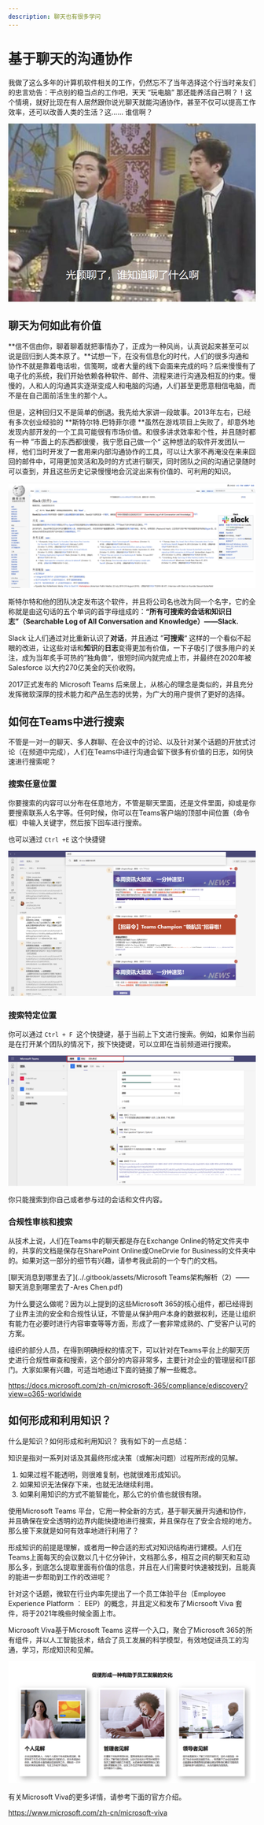 ```yaml
---
description: 聊天也有很多学问
---
```


# 基于聊天的沟通协作

我做了这么多年的计算机软件相关的工作，仍然忘不了当年选择这个行当时亲友们的忠言劝告：干点别的稳当点的工作吧，天天 “玩电脑” 那还能养活自己啊？！这个情境，就好比现在有人居然跟你说光聊天就能沟通协作，甚至不仅可以提高工作效率，还可以改善人类的生活？这...... 谁信啊？

![](<../.gitbook/assets/图片 80.png>)

## 聊天为何如此有价值

**信不信由你，聊着聊着就把事情办了，正成为一种风尚，认真说起来甚至可以说是回归到人类本原了。**试想一下，在没有信息化的时代，人们的很多沟通和协作不就是靠着电话啦，信笺啊，或者大量的线下会面来完成的吗？后来慢慢有了电子化的系统，我们开始依赖各种软件、邮件、流程来进行沟通及相互的约束。慢慢的，人和人的沟通其实逐渐变成人和电脑的沟通，人们甚至更愿意相信电脑，而不是在自己面前活生生的那个人。

但是，这种回归又不是简单的倒退。我先给大家讲一段故事。2013年左右，已经有多次创业经验的 **斯特尔特.巴特菲尔德 **虽然在游戏项目上失败了，却意外地发现内部开发的一个工具可能很有市场价值。和很多讲求效率和个性，并且随时都有一种 ”市面上的东西都很傻，我宁愿自己做一个“ 这种想法的软件开发团队一样，他们当时开发了一套用来内部沟通协作的工具，可以让大家不再淹没在来来回回的邮件中，可用更加灵活和及时的方式进行聊天，同时团队之间的沟通记录随时可以查到，并且这些历史记录慢慢地会沉淀出来有价值的、可利用的知识。

![](<../.gitbook/assets/图片 81.png>)

斯特尔特和他的团队决定发布这个软件，并且将公司名也改为同一个名字，它的全称就是由这句话的五个单词的首字母组成的：**“所有可搜索的会话和知识日志”（Searchable Log of All Conversation and Knowledge）——Slack.**

Slack 让人们通过对比重新认识了**对话**，并且通过 ”**可搜索**“ 这样的一个看似不起眼的改进，让这些对话和**知识**的**日志**变得更加有价值，一下子吸引了很多用户的关注，成为当年炙手可热的”独角兽“，很短时间内就完成上市，并最终在2020年被Salesforce 以大约270亿美金的天价收购。

2017正式发布的 Microsoft Teams 后来居上，从核心的理念是类似的，并且充分发挥微软深厚的技术能力和产品生态的优势，为广大的用户提供了更好的选择。

## 如何在Teams中进行搜索

不管是一对一的聊天、多人群聊、在会议中的讨论、以及针对某个话题的开放式讨论（在频道中完成），人们在Teams中进行沟通会留下很多有价值的日志，如何快速进行搜索呢？

### 搜索任意位置

你要搜索的内容可以分布在任意地方，不管是聊天里面，还是文件里面，抑或是你要搜索联系人名字等。任何时候，你可以在Teams客户端的顶部中间位置（命令框）中输入关键字，然后按下回车进行搜索。


也可以通过 `Ctrl +E` 这个快捷键


![](<../.gitbook/assets/图片 85.png>)

### 搜索特定位置

你可以通过 `Ctrl + F `这个快捷键，基于当前上下文进行搜索。例如，如果你当前是在打开某个团队的情况下，按下快捷键，可以立即在当前频道进行搜索。

![](<../.gitbook/assets/图片 82.png>)


你只能搜索到你自己或者参与过的会话和文件内容。


### 合规性审核和搜索

从技术上说，人们在Teams中的聊天都是存在Exchange Online的特定文件夹中的，共享的文档是保存在SharePoint Online或OneDrvie for Business的文件夹中的。如果对这一部分的细节有兴趣，请参考我此前的一个专门的文档。

[聊天消息到哪里去了](../.gitbook/assets/Microsoft Teams架构解析（2）——聊天消息到哪里去了-Ares Chen.pdf)


为什么要这么做呢？因为以上提到的这些Microsoft 365的核心组件，都已经得到了业界主流的安全和合规性认证，不管是从保护用户本身的数据权利，还是让组织有能力在必要时进行内容审查等等方面，形成了一套非常成熟的、广受客户认可的方案。

组织的部分人员，在得到明确授权的情况下，可以针对在Teams平台上的聊天历史进行合规性审查和搜索，这个部分的内容非常多，主要针对企业的管理层和IT部门。大家如果有兴趣，可适当地通过下面的链接了解一些概念。

<https://docs.microsoft.com/zh-cn/microsoft-365/compliance/ediscovery?view=o365-worldwide>

## 如何形成和利用知识？

什么是知识？如何形成和利用知识？ 我有如下的一点总结：


知识是指对一系列对话及其最终形成决策（或解决问题）过程所形成的见解。

1. 如果过程不能透明，则很难复制，也就很难形成知识。
2. 如果知识无法保存下来，也就无法继续利用。
3. 如果利用知识的方式不能智能化，那么它的价值也就很有限。


使用Microsoft Teams 平台，它用一种全新的方式，基于聊天展开沟通和协作，并且确保在安全透明的边界内能快捷地进行搜索，并且保存在了安全合规的地方。那么接下来就是如何有效率地进行利用了？

形成知识的前提是理解，或者用一种合适的形式对知识结构进行建模。人们在Teams上面每天的会议数以几十亿分钟计，文档那么多，相互之间的聊天和互动那么多，到底怎么提取里面有价值的信息，并且在人们需要时快速被找到，且能真的能进一步帮助到工作的改进呢？

针对这个话题，微软在行业内率先提出了一个员工体验平台（Employee Experience Platform ： EEP）的概念，并且定义和发布了Micrsooft Viva 套件，将于2021年晚些时候全面上市。

Microsoft Viva基于Microsoft Teams 这样一个入口，聚合了Microsoft 365的所有组件，并以人工智能技术，结合了员工发展的科学模型，有效地促进员工的沟通，学习，形成知识和见解。

![](<../.gitbook/assets/图片 86.png>)

有关Microsoft Viva的更多详情，请参考下面的官方介绍。

<https://www.microsoft.com/zh-cn/microsoft-viva>
